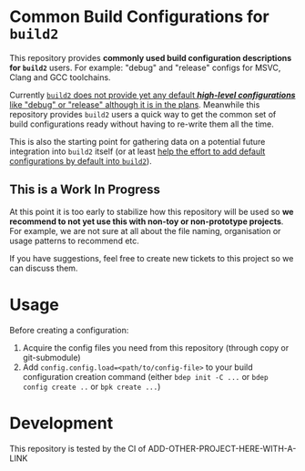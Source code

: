 Common Build Configurations for `build2` 
=======================================

This repository provides **commonly used build configuration descriptions for `build2`** users. For example: "debug" and "release" configs for MSVC, Clang and GCC toolchains.

Currently [`build2` does not provide yet any default ***high-level configurations*** like "debug" or "release" although it is in the plans](https://github.com/build2/build2/issues/11). Meanwhile this repository provides `build2` users a quick way to get the common set of build configurations ready without having to re-write them all the time.

This is also the starting point for gathering data on a potential future integration into `build2` itself (or at least [help the effort to add default configurations by default into `build2`](https://github.com/build2/build2/issues/11)).

## This is a Work In Progress

At this point it is too early to stabilize how this repository will be used so **we recommend to not yet use this with non-toy or non-prototype projects**.
For example, we are not sure at all about the file naming, organisation or usage patterns to recommend etc.

If you have suggestions, feel free to create new tickets to this project so we can discuss them.

# Usage

Before creating a configuration:

1. Acquire the config files you need from this repository (through copy or git-submodule)
2. Add `config.config.load=<path/to/config-file>` to your build configuration creation command (either `bdep init -C ...` or `bdep config create ..` or `bpk create ...`)


# Development

This repository is tested by the CI of ADD-OTHER-PROJECT-HERE-WITH-A-LINK


